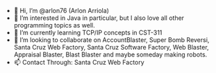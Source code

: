 - 👋 Hi, I’m @arlon76 (Arlon Arriola)
- 👀 I’m interested in Java in particular, but I also love all other programming topics as well.
- 🌱 I’m currently learning TCP/IP concepts in CST-311
- 💞️ I’m looking to collaborate on AccountBlaster, Super Bomb Reversi, Santa Cruz Web Factory, Santa Cruz Software Factory, Web Blaster, Appraisal Blaster, Blast Blaster and maybe someday making robots.
- 📫 Contact Through: Santa Cruz Web Factory

<!---
arlon76/arlon76 is a ✨ special ✨ repository because its `README.md` (this file) appears on your GitHub profile.
You can click the Preview link to take a look at your changes.
--->
